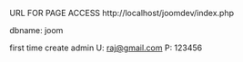 URL FOR PAGE ACCESS
http://localhost/joomdev/index.php

dbname: joom

first time create admin
U: raj@gmail.com
P: 123456

